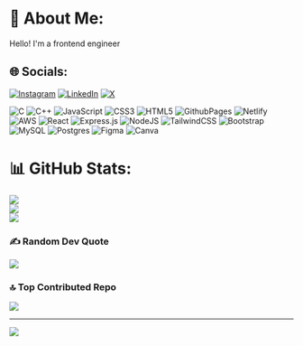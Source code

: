 # 💫 About Me:
Hello! I'm a frontend engineer


## 🌐 Socials:
[![Instagram](https://img.shields.io/badge/Instagram-%23E4405F.svg?logo=Instagram&logoColor=white)](https://instagram.com/being_nandini16) [![LinkedIn](https://img.shields.io/badge/LinkedIn-%230077B5.svg?logo=linkedin&logoColor=white)](https://www.linkedin.com/in/nandini-ray-%F0%9F%87%AE%F0%9F%87%B3%F0%9F%91%A9%E2%80%8D%F0%9F%92%BB-774670258/) [![X](https://img.shields.io/badge/X-black.svg?logo=X&logoColor=white)](https://x.com/@CodderG70716) 

![C](https://img.shields.io/badge/c-%2300599C.svg?style=flat&logo=c&logoColor=white) ![C++](https://img.shields.io/badge/c++-%2300599C.svg?style=flat&logo=c%2B%2B&logoColor=white) ![JavaScript](https://img.shields.io/badge/javascript-%23323330.svg?style=flat&logo=javascript&logoColor=%23F7DF1E) ![CSS3](https://img.shields.io/badge/css3-%231572B6.svg?style=flat&logo=css3&logoColor=white) ![HTML5](https://img.shields.io/badge/html5-%23E34F26.svg?style=flat&logo=html5&logoColor=white) ![GithubPages](https://img.shields.io/badge/github%20pages-121013?style=flat&logo=github&logoColor=white) ![Netlify](https://img.shields.io/badge/netlify-%23000000.svg?style=flat&logo=netlify&logoColor=#00C7B7) ![AWS](https://img.shields.io/badge/AWS-%23FF9900.svg?style=flat&logo=amazon-aws&logoColor=white) ![React](https://img.shields.io/badge/react-%2320232a.svg?style=flat&logo=react&logoColor=%2361DAFB) ![Express.js](https://img.shields.io/badge/express.js-%23404d59.svg?style=flat&logo=express&logoColor=%2361DAFB) ![NodeJS](https://img.shields.io/badge/node.js-6DA55F?style=flat&logo=node.js&logoColor=white) ![TailwindCSS](https://img.shields.io/badge/tailwindcss-%2338B2AC.svg?style=flat&logo=tailwind-css&logoColor=white) ![Bootstrap](https://img.shields.io/badge/bootstrap-%238511FA.svg?style=flat&logo=bootstrap&logoColor=white) ![MySQL](https://img.shields.io/badge/mysql-%2300000f.svg?style=flat&logo=mysql&logoColor=white) ![Postgres](https://img.shields.io/badge/postgres-%23316192.svg?style=flat&logo=postgresql&logoColor=white) ![Figma](https://img.shields.io/badge/figma-%23F24E1E.svg?style=flat&logo=figma&logoColor=white) ![Canva](https://img.shields.io/badge/Canva-%2300C4CC.svg?style=flat&logo=Canva&logoColor=white)
# 📊 GitHub Stats:
![](https://github-readme-stats.vercel.app/api?username=nandiniraygithub&theme=radical&hide_border=false&include_all_commits=false&count_private=false)<br/>
![](https://github-readme-streak-stats.herokuapp.com/?user=nandiniraygithub&theme=radical&hide_border=false)<br/>
![](https://github-readme-stats.vercel.app/api/top-langs/?username=nandiniraygithub&theme=radical&hide_border=false&include_all_commits=false&count_private=false&layout=compact)

### ✍️ Random Dev Quote
![](https://quotes-github-readme.vercel.app/api?type=horizontal&theme=radical)

### 🔝 Top Contributed Repo
![](https://github-contributor-stats.vercel.app/api?username=nandiniraygithub&limit=5&theme=radical&combine_all_yearly_contributions=true)

---
[![](https://visitcount.itsvg.in/api?id=nandiniraygithub&icon=0&color=1)](https://visitcount.itsvg.in)

<!-- Proudly created with GPRM ( https://gprm.itsvg.in ) -->

